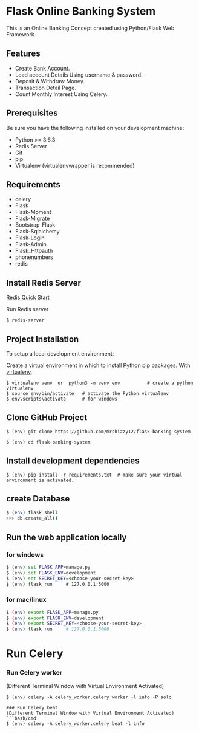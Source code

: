 # Flask Online Banking System

This is an Online Banking Concept created using Python/Flask Web Framework.

## Features

* Create Bank Account.
* Load account Details Using username & password.
* Deposit & Withdraw Money.
* Transaction Detail Page.
* Count Monthly Interest Using Celery.

## Prerequisites

Be sure you have the following installed on your development machine:

+ Python >= 3.6.3
+ Redis Server
+ Git 
+ pip
+ Virtualenv (virtualenvwrapper is recommended)

## Requirements

+ celery
+ Flask
+ Flask-Moment
+ Flask-Migrate
+ Bootstrap-Flask
+ Flask-Sqlalchemy
+ Flask-Login
+ Flask-Admin
+ Flask_Httpauth
+ phonenumbers
+ redis

## Install Redis Server

[Redis Quick Start](https://redis.io/topics/quickstart)

Run Redis server
```bash/cmd
$ redis-server
```

## Project Installation

To setup a local development environment:

Create a virtual environment in which to install Python pip packages. With [virtualenv](https://pypi.python.org/pypi/virtualenv),

```bash/cmd
$ virtualenv venv  or  python3 -m venv env          # create a python virtualenv
$ source env/bin/activate   # activate the Python virtualenv 
$ env\scripts\activate      # for windows
```


## Clone GitHub Project
```bash/cmd
$ (env) git clone https://github.com/mrshizzy12/flask-banking-system

$ (env) cd flask-banking-system
```

## Install development dependencies
```bash/cmd
$ (env) pip install -r requirements.txt  # make sure your virtual environment is activated.
```

## create Database
```bash
$ (env) flask shell
>>> db.create_all()
```

## Run the web application locally

### for windows
```cmd
$ (env) set FLASK_APP=manage.py
$ (env) set FLASK_ENV=development
$ (env) set SECRET_KEY=<choose-your-secret-key>
$ (env) flask run     # 127.0.0.1:5000
```
### for mac/linux
```bash
$ (env) export FLASK_APP=manage.py
$ (env) export FLASK_ENV=development
$ (env) export SECRET_KEY=<choose-your-secret-key>
$ (env) flask run     # 127.0.0.1:5000
```

# Run Celery

### Run Celery worker
(Different Terminal Window with Virtual Environment Activated)
```bash/cmd
$ (env) celery -A celery_worker.celery worker -l info -P solo

### Run Celery beat
(Different Terminal Window with Virtual Environment Activated)
```bash/cmd
$ (env) celery -A celery_worker.celery beat -l info
```